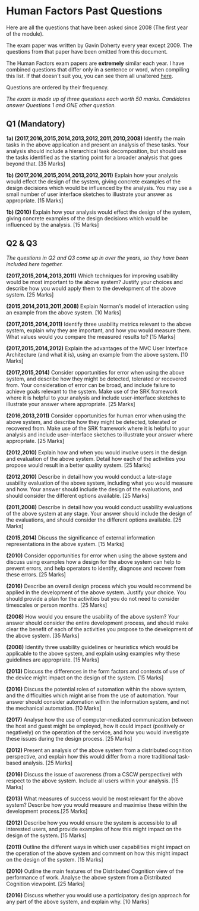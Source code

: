 
# Human Factors Past Questions

Here are all the questions that have been asked since 2008 (The first year of the module).

The exam paper was written by Gavin Doherty every year except 2009. The questions from that paper have been omitted from this document.

The Human Factors exam papers are **extremely** similar each year. I have combined questions that differ only in a sentence or word, when compiling this list. If that doesn't suit you, you can see them all unaltered [here](https://github.com/nating/trinity-cs-website/blob/master/assets/notes/fourth-year/human-factors/human-factors-questions.md).

Questions are ordered by their frequency.

*The exam is made up of three questions each worth 50 marks. Candidates answer Questions 1 and ONE other question.*

## Q1 (Mandatory)

**1a) (2017,2016,2015,2014,2013,2012,2011,2010,2008)**
Identify the main tasks in the above application and present an analysis of these tasks. Your analysis should include a hierarchical task decomposition, but should use the tasks identified as the starting point for a broader analysis that goes beyond that. [35 Marks]

**1b) (2017,2016,2015,2014,2013,2012,2011)**
Explain how your analysis would effect the design of the system, giving concrete examples of the design decisions which would be influenced by the analysis. You may use a small number of user interface sketches to illustrate your answer as appropriate. [15 Marks]

**1b) (2010)**
Explain how your analysis would effect the design of the system, giving concrete examples of the design decisions which would be influenced by the analysis. [15 Marks]

## Q2 & Q3

*The questions in Q2 and Q3 come up in over the years, so they have been included here together.*

**(2017,2015,2014,2013,2011)**
Which techniques for improving usability would be most important to the above system? Justify your choices and describe how you would apply them to the development of the above system. [25 Marks]

**(2015,2014,2013,2011,2008)**
Explain Norman's model of interaction using an example from the above system. [10 Marks]

**(2017,2015,2014,2011)**
Identify three usability metrics relevant to the above system, explain why they are important, and how you would measure them. What values would you compare the measured results to? [15 Marks]

**(2017,2015,2014,2012)**
Explain the advantages of the MVC User Interface Architecture (and what it is), using an example from the above system. [10 Marks]

**(2017,2015,2014)**
Consider opportunities for error when using the above system, and describe how they might be detected, tolerated or recovered from. Your consideration of error can be broad, and include failure to achieve goals relevant to the system. Make use of the SRK framework where it is helpful to your analysis and include user-interface sketches to illustrate your answer where appropriate. [25 Marks]

**(2016,2013,2011)**
Consider opportunities for human error when using the above system, and describe how they might be detected, tolerated or recovered from. Make use of the SRK framework where it is helpful to your analysis and include user-interface sketches to illustrate your answer where appropriate. [25 Marks]

**(2012,2010)**
Explain how and when you would involve users in the design and evaluation of the above system. Detail how each of the activities you propose would result in a better quality system. [25 Marks]

**(2012,2010)**
Describe in detail how you would conduct a late-stage usability evaluation of the above system, including what you would measure and how. Your answer should include the design of the evaluations, and should consider the different options available. [25 Marks]

**(2011,2008)**
Describe in detail how you would conduct usability evaluations of the above system at any stage. Your answer should include the design of the evaluations, and should consider the different options available. [25 Marks]

**(2015,2014)**
Discuss the significance of external information representations in the above system. [15 Marks]

**(2010)**
Consider opportunities for error when using the above system and discuss using examples how a design for the above system can help to prevent errors, and help operators to identify, diagnose and recover from these errors. [25 Marks]

**(2016)**
Describe an overall design process which you would recommend be applied in the development of the above system. Justify your choice. You should provide a plan for the activities but you do not need to consider timescales or person months. [25 Marks]

**(2008)**
How would you ensure the usability of the above system? Your answer should consider the entire development process, and should make clear the benefit of each of the activities you propose to the development of the above system. [35 Marks]

**(2008)**
Identify three usability guidelines or heuristics which would be applicable to the above system, and explain using examples why these guidelines are appropriate. [15 Marks]

**(2013)**
Discuss the differences in the form factors and contexts of use of the device might impact on the design of the system. [15 Marks]

**(2016)**
Discuss the potential roles of automation within the above system, and the difficulties which might arise from the use of automation. Your answer should consider automation within the information system, and not the mechanical automation. [10 Marks]

**(2017)**
Analyse how the use of computer-mediated communication between the host and guest might be employed, how it could impact (positively or negatively) on the operation of the service, and how you would investigate these issues during the design process. [25 Marks]

**(2012)**
Present an analysis of the above system from a distributed cognition perspective, and explain how this would differ from a more traditional task-based analysis. [25 Marks]

**(2016)**
Discuss the issue of awareness (from a CSCW perspective) with respect to the above system. Include all users within your analysis. [15 Marks]

**(2013)**
What measures of success would be most relevant for the above system? Describe how you would measure and maximise these within the development process.[25 Marks]

**(2012)**
Describe how you would ensure the system is accessible to all interested users, and provide examples of how this might impact on the design of the system. [15 Marks]

**(2011)**
Outline the different ways in which user capabilities might impact on the operation of the above system and comment on how this might impact on the design of the system. [15 Marks]

**(2010)**
Outline the main features of the Distributed Cognition view of the performance of work. Analyse the above system from a Distributed Cognition viewpoint. [25 Marks]

**(2016)**
Discuss whether you would use a participatory design approach for any part of the above system, and explain why. [10 Marks]
